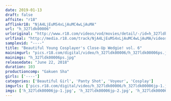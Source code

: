 ```yaml
---
date: 2019-01-13
draft: false
affsite: "r18"
afflinkr18: "NjA4LjEuMS4xLjAuMC4wLjAuMA"
url: "h_327ldk00006"
urloriginal: "http://www.r18.com/videos/vod/movies/detail/-/id=h_327ldk00006"
urlfinal: "http://media.r18.com/track/NjA4LjEuMS4xLjAuMC4wLjAuMA/videos/vod/movies/detail/-/id=h_327ldk00006"
samplevid: "----"
title: "Beautiful Young Cosplayer's Close-Up Wedgie! vol. 6"
mainimgurl: "pics.r18.com/digital/video/h_327ldk00006/h_327ldk00006ps.jpg"
mainimgs: "h_327ldk00006ps.jpg"
releasedate: "June 22, 2018"
duration: 103
productioncomp: "Gakuen Sha"
girls: ['----']
categories: ['Beautiful Girl', 'Panty Shot', 'Voyeur', 'Cosplay']
imgurls: ['pics.r18.com/digital/video/h_327ldk00006/h_327ldk00006jp-1.jpg', 'pics.r18.com/digital/video/h_327ldk00006/h_327ldk00006jp-2.jpg', 'pics.r18.com/digital/video/h_327ldk00006/h_327ldk00006jp-3.jpg', 'pics.r18.com/digital/video/h_327ldk00006/h_327ldk00006jp-4.jpg', 'pics.r18.com/digital/video/h_327ldk00006/h_327ldk00006jp-5.jpg', 'pics.r18.com/digital/video/h_327ldk00006/h_327ldk00006jp-6.jpg', 'pics.r18.com/digital/video/h_327ldk00006/h_327ldk00006jp-7.jpg', 'pics.r18.com/digital/video/h_327ldk00006/h_327ldk00006jp-8.jpg', 'pics.r18.com/digital/video/h_327ldk00006/h_327ldk00006jp-9.jpg', 'pics.r18.com/digital/video/h_327ldk00006/h_327ldk00006jp-10.jpg', 'pics.r18.com/digital/video/h_327ldk00006/h_327ldk00006jp-11.jpg', 'pics.r18.com/digital/video/h_327ldk00006/h_327ldk00006jp-12.jpg', 'pics.r18.com/digital/video/h_327ldk00006/h_327ldk00006jp-13.jpg', 'pics.r18.com/digital/video/h_327ldk00006/h_327ldk00006jp-14.jpg', 'pics.r18.com/digital/video/h_327ldk00006/h_327ldk00006jp-15.jpg', 'pics.r18.com/digital/video/h_327ldk00006/h_327ldk00006jp-16.jpg', 'pics.r18.com/digital/video/h_327ldk00006/h_327ldk00006jp-17.jpg', 'pics.r18.com/digital/video/h_327ldk00006/h_327ldk00006jp-18.jpg', 'pics.r18.com/digital/video/h_327ldk00006/h_327ldk00006jp-19.jpg', 'pics.r18.com/digital/video/h_327ldk00006/h_327ldk00006jp-20.jpg']
imgs: ['h_327ldk00006jp-1.jpg', 'h_327ldk00006jp-2.jpg', 'h_327ldk00006jp-3.jpg', 'h_327ldk00006jp-4.jpg', 'h_327ldk00006jp-5.jpg', 'h_327ldk00006jp-6.jpg', 'h_327ldk00006jp-7.jpg', 'h_327ldk00006jp-8.jpg', 'h_327ldk00006jp-9.jpg', 'h_327ldk00006jp-10.jpg', 'h_327ldk00006jp-11.jpg', 'h_327ldk00006jp-12.jpg', 'h_327ldk00006jp-13.jpg', 'h_327ldk00006jp-14.jpg', 'h_327ldk00006jp-15.jpg', 'h_327ldk00006jp-16.jpg', 'h_327ldk00006jp-17.jpg', 'h_327ldk00006jp-18.jpg', 'h_327ldk00006jp-19.jpg', 'h_327ldk00006jp-20.jpg']
---
```

